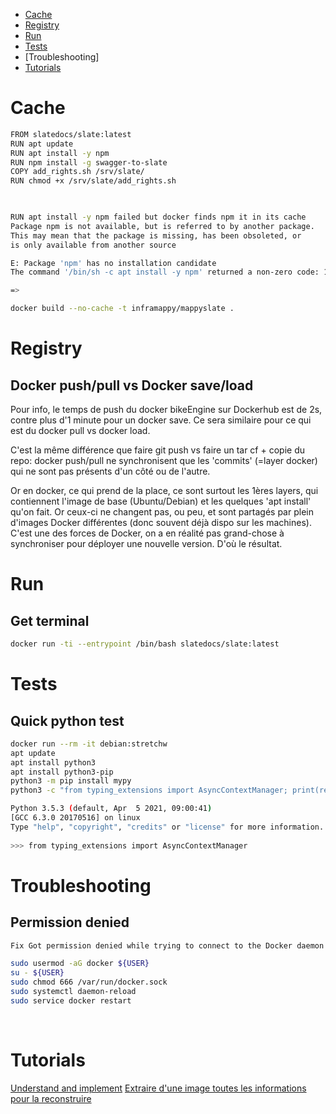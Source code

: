 - [Cache](cache)
- [Registry](registry)
- [Run](run)
- [Tests](tests)
- [Troubleshooting]
- [Tutorials](tutorials)

# Cache

```bash
FROM slatedocs/slate:latest 
RUN apt update 
RUN apt install -y npm 
RUN npm install -g swagger-to-slate 
COPY add_rights.sh /srv/slate/ 
RUN chmod +x /srv/slate/add_rights.sh 

  

RUN apt install -y npm failed but docker finds npm it in its cache 
Package npm is not available, but is referred to by another package. 
This may mean that the package is missing, has been obsoleted, or 
is only available from another source 

E: Package 'npm' has no installation candidate 
The command '/bin/sh -c apt install -y npm' returned a non-zero code: 100 

=>

docker build --no-cache -t inframappy/mappyslate .  
```

# Registry

## Docker push/pull vs Docker save/load 

Pour info, le temps de push du docker  bikeEngine sur Dockerhub est de 2s, contre plus d'1 minute pour un docker save. Ce sera similaire pour ce qui est du docker pull vs docker load. 

C'est la même différence que faire git push vs faire un tar cf + copie du repo: docker push/pull ne synchronisent que les 'commits' (=layer docker) qui ne sont pas présents d'un côté ou de l'autre. 

Or en docker, ce qui prend de la place, ce sont surtout les 1ères layers, qui contiennent l'image de base (Ubuntu/Debian) et les quelques 'apt install' qu'on fait. Or ceux-ci ne changent pas, ou peu, et sont partagés par plein d'images Docker différentes (donc souvent déjà dispo sur les machines). C'est une des forces de Docker, on a en réalité pas grand-chose à synchroniser pour déployer une nouvelle version. D'où le résultat.


# Run

## Get terminal 

```bash
docker run -ti --entrypoint /bin/bash slatedocs/slate:latest 
```

# Tests

## Quick python test

```bash
docker run --rm -it debian:stretchw 
apt update 
apt install python3 
apt install python3-pip 
python3 -m pip install mypy 
python3 -c "from typing_extensions import AsyncContextManager; print(repr(AsyncContextManager))" 

Python 3.5.3 (default, Apr  5 2021, 09:00:41)  
[GCC 6.3.0 20170516] on linux 
Type "help", "copyright", "credits" or "license" for more information. 
 
>>> from typing_extensions import AsyncContextManager 
```

# Troubleshooting

## Permission denied 

```bash
Fix Got permission denied while trying to connect to the Docker daemon socket at unix:///var/run/docker.sock: Get "http://%2Fvar%2Frun%2Fdocker.sock/v1.24/containers/json": dial unix /var/run/docker.sock: connect: permission denied 

sudo usermod -aG docker ${USER} 
su - ${USER} 
sudo chmod 666 /var/run/docker.sock 
sudo systemctl daemon-reload  
sudo service docker restart  
```
 

# Tutorials

[Understand and implement](https://guillaumebriday.fr/comprendre-et-mettre-en-place-docker)
[Extraire d'une image toutes les informations pour la reconstruire](https://blog.stephane-robert.info/post/docker-reverse-image)







